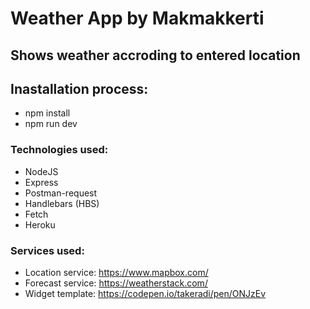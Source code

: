# Weather App by Makmakkerti
## Shows weather accroding to entered location

## Inastallation process:
- npm install
- npm run dev

### Technologies used:
- NodeJS
- Express
- Postman-request
- Handlebars (HBS)
- Fetch
- Heroku

### Services used:
- Location service: https://www.mapbox.com/
- Forecast service: https://weatherstack.com/
- Widget template: https://codepen.io/takeradi/pen/ONJzEv